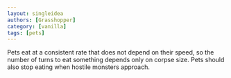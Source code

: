 ```yaml
---
layout: singleidea
authors: [Grasshopper]
category: [vanilla]
tags: [pets]
---
```

Pets eat at a consistent rate that does not depend on their speed, so the number of turns to eat something depends only on corpse size. Pets should also stop eating when hostile monsters approach.
